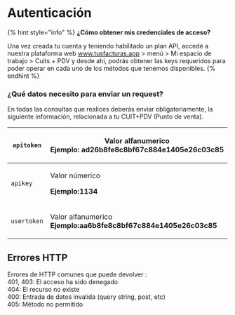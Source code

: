 # Autenticación

{% hint style="info" %}
**¿Cómo obtener mis credenciales de acceso?**&#x20;

Una vez creada tu cuenta y teniendo habilitado un plan API,  accedé a nuestra plataforma web www.tusfacturas.app > menú  > Mi espacio de trabajo > Cuits + PDV y desde ahi,  podrás obtener las keys requeridos para poder operar en cada uno de los métodos que tenemos disponibles.
{% endhint %}

### ¿Qué datos necesito para enviar un request?

En todas las consultas que realices deberás enviar obligatoriamente, la siguiente información, relacionada a tu CUIT+PDV  (Punto de venta).

| `apitoken`  | <p>Valor alfanumerico <br><strong>Ejemplo: ad26b8fe8c8bf67c884e1405e26c03c85</strong> </p> |
| ----------- | ------------------------------------------------------------------------------------------ |
| `apikey`    | <p>Valor númerico</p><p><strong>Ejemplo:1134</strong></p>                                  |
| `usertoken` | <p>Valor alfanumerico<br><strong>Ejemplo:aa6b8fe8c8bf67c884e1405e26c03c85</strong><br></p> |

## Errores HTTP <a href="#errores-http" id="errores-http"></a>

Errores de HTTP comunes que puede devolver : \
401, 403: El acceso ha sido denegado\
404: El recurso no existe\
400: Entrada de datos invalida (query string, post, etc)\
405: Método no permitido
